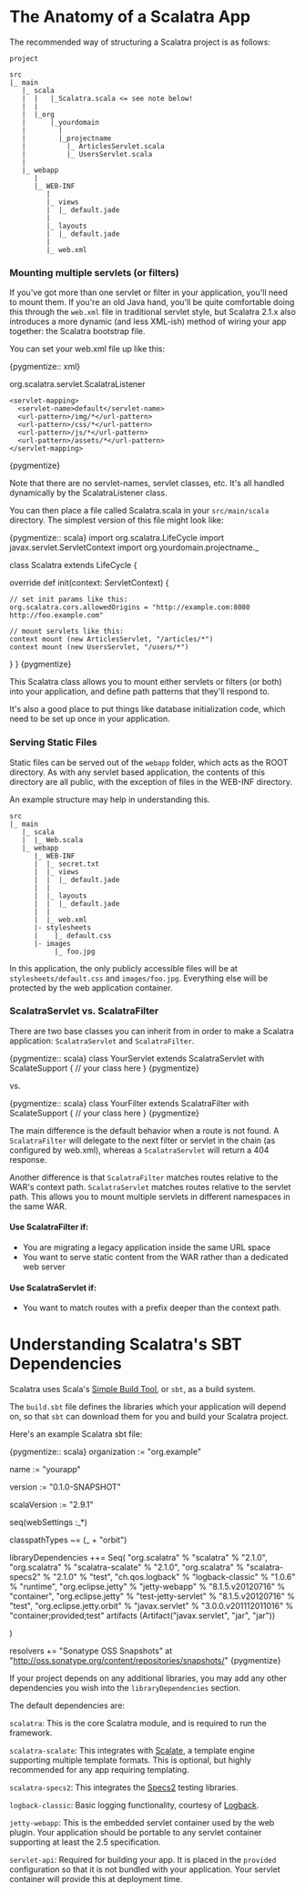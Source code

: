 The Anatomy of a Scalatra App
=============================

The recommended way of structuring a Scalatra project is as follows:

    project

    src
    |_ main
       |_ scala
       |  |   |_Scalatra.scala <= see note below!
       |  |
       |  |_org
       |      |_yourdomain
       |        |
       |        |_projectname
       |          |_ ArticlesServlet.scala
       |          |_ UsersServlet.scala
       |
       |_ webapp
          |
          |_ WEB-INF
             |
             |_ views
             |  |_ default.jade
             |
             |_ layouts
             |  |_ default.jade
             |
             |_ web.xml


### Mounting multiple servlets (or filters)

If you've got more than one servlet or filter in your application, you'll
need to mount them. If you're an old Java hand, you'll be quite comfortable
doing this through the `web.xml` file in traditional servlet style, but
Scalatra 2.1.x also introduces a more dynamic (and less XML-ish) method
of wiring your app together: the Scalatra bootstrap file.

You can set your web.xml file up like this:

{pygmentize:: xml}
<?xml version="1.0" encoding="UTF-8"?>
<web-app xmlns="http://java.sun.com/xml/ns/javaee"
      xmlns:xsi="http://www.w3.org/2001/XMLSchema-instance"
      xsi:schemaLocation="http://java.sun.com/xml/ns/javaee http://java.sun.com/xml/ns/javaee/web-app_3_0.xsd"
      version="3.0">
    <listener>
      <listener-class>org.scalatra.servlet.ScalatraListener</listener-class>
    </listener>

    <servlet-mapping>
      <servlet-name>default</servlet-name>
      <url-pattern>/img/*</url-pattern>
      <url-pattern>/css/*</url-pattern>
      <url-pattern>/js/*</url-pattern>
      <url-pattern>/assets/*</url-pattern>
    </servlet-mapping>
</web-app>
{pygmentize}

Note that there are no servlet-names, servlet classes, etc. It's all handled
dynamically by the ScalatraListener class.

You can then place a file called Scalatra.scala in your `src/main/scala`
directory. The simplest version of this file might look like:

{pygmentize:: scala}
import org.scalatra.LifeCycle
import javax.servlet.ServletContext
import org.yourdomain.projectname._

class Scalatra extends LifeCycle {

  override def init(context: ServletContext) {

    // set init params like this:
    org.scalatra.cors.allowedOrigins = "http://example.com:8080 http://foo.example.com"

    // mount servlets like this:
    context mount (new ArticlesServlet, "/articles/*")
    context mount (new UsersServlet, "/users/*")
  }
}
{pygmentize}

This Scalatra class allows you to mount either servlets or filters (or both)
into your application, and define path patterns that they'll respond to.

It's also a good place to put things like database initialization code, which
need to be set up once in your application.


### Serving Static Files

Static files can be served out of the `webapp` folder, which acts as the ROOT
directory. As with any servlet based application, the contents of this directory
are all public, with the exception of files in the WEB-INF directory.

An example structure may help in understanding this.

    src
    |_ main
       |_ scala
       |  |_ Web.scala
       |_ webapp
          |_ WEB-INF
          |  |_ secret.txt
          |  |_ views
          |  |  |_ default.jade
          |  |
          |  |_ layouts
          |  |  |_ default.jade
          |  |
          |  |_ web.xml
          |- stylesheets
          |    |_ default.css
          |- images
               |_ foo.jpg


In this application, the only publicly accessible files will be at
`stylesheets/default.css` and `images/foo.jpg`. Everything else will be
protected by the web application container.


### ScalatraServlet vs. ScalatraFilter

There are two base classes you can inherit from in order to make a
Scalatra application: `ScalatraServlet` and `ScalatraFilter`.

{pygmentize:: scala}
class YourServlet extends ScalatraServlet with ScalateSupport {
  // your class here
}
{pygmentize}

vs.

{pygmentize:: scala}
class YourFilter extends ScalatraFilter with ScalateSupport {
  // your class here
}
{pygmentize}

The main difference is the default behavior when a route is not found.
A `ScalatraFilter` will delegate to the next filter or servlet in the chain (as
configured by web.xml), whereas a `ScalatraServlet` will return a 404
response.

Another difference is that `ScalatraFilter` matches routes relative to
the WAR's context path. `ScalatraServlet` matches routes relative to the
servlet path. This allows you to mount multiple servlets in different namespaces
in the same WAR.

#### Use ScalatraFilter if:

* You are migrating a legacy application inside the same URL space
* You want to serve static content from the WAR rather than a
  dedicated web server

#### Use ScalatraServlet if:

* You want to match routes with a prefix deeper than the context path.


Understanding Scalatra's SBT Dependencies
=========================================

Scalatra uses Scala's [Simple Build Tool][sbt-site], or `sbt`, as a build system.

[sbt-site]: http://www.scala-sbt.org/

The `build.sbt` file defines the libraries which your application will depend on,
so that `sbt` can download them for you and build your Scalatra project.

Here's an example Scalatra sbt file:

{pygmentize:: scala}
organization := "org.example"

name := "yourapp"

version := "0.1.0-SNAPSHOT"

scalaVersion := "2.9.1"

seq(webSettings :_*)

classpathTypes ~= (_ + "orbit")

libraryDependencies ++= Seq(
  "org.scalatra" % "scalatra" % "2.1.0",
  "org.scalatra" % "scalatra-scalate" % "2.1.0",
  "org.scalatra" % "scalatra-specs2" % "2.1.0" % "test",
  "ch.qos.logback" % "logback-classic" % "1.0.6" % "runtime",
  "org.eclipse.jetty"        % "jetty-webapp"           % "8.1.5.v20120716"     % "container",
  "org.eclipse.jetty"        % "test-jetty-servlet"     % "8.1.5.v20120716"     % "test",
  "org.eclipse.jetty.orbit"  % "javax.servlet"          % "3.0.0.v201112011016" % "container;provided;test" artifacts (Artifact("javax.servlet", "jar", "jar"))

)

resolvers += "Sonatype OSS Snapshots" at "http://oss.sonatype.org/content/repositories/snapshots/"
{pygmentize}

If your project depends on any additional libraries, you may add any other
dependencies you wish into the `libraryDependencies` section.

The default dependencies are:

`scalatra`: This is the core Scalatra module, and is required to run the framework.

`scalatra-scalate`: This integrates with [Scalate](http://scalate.fusesource.org),
a template engine supporting multiple template formats.  This is optional, but
highly recommended for any app requiring templating.

`scalatra-specs2`: This integrates the [Specs2][specs2] testing libraries.

`logback-classic`: Basic logging functionality, courtesy of [Logback][qos-ch].

`jetty-webapp`: This is the embedded servlet container used by the web plugin.
Your application should be portable to any servlet container supporting at least
the 2.5 specification.

`servlet-api`: Required for building your app.  It is placed in the `provided`
configuration so that it is not bundled with your application.  Your servlet
container will provide this at deployment time.

[specs2]: https://github.com/etorreborre/specs2
[qos-ch]: http://logback.qos.ch/


